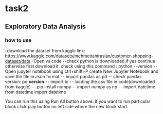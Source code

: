 # task2
## Exploratory Data Analysis
### how to use
-download the dataset from kaggle link: https://www.kaggle.com/datasets/mehmettahiraslan/customer-shopping-dataset/data
-Open vs code
--check python is downloaded,if yes continue otherwise first download it.
check using this command : python --version
--Open jupyter notebook using ctrl+shift+P 
create New Jupyter Notebook and save the file in Json format
-- import pandas as pd
-- check pandas version: pd.__version__
-- import io
-- loading the csv file in code(downloaded from kaggle)
-- pip install numpy
-- import numpy as np
-- import datetime
   from datetime import datetime

 You can run this using Run All button above. If you want to run particular block click play button on left side where the new block start.

